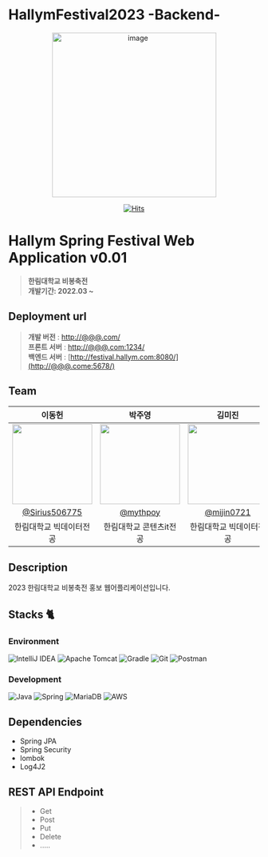 # HallymFestival2023 -Backend-

<div align="center">
    <img width="329" alt="image" src="https://avatars.githubusercontent.com/u/122857055?s=400&u=386f18f709e3269a0f8fa4078f62f53320576dfd&v=4">

[![Hits](https://hits.seeyoufarm.com/api/count/incr/badge.svg?url=https%3A%2F%2Fgithub.com%2FVoluntain-SKKU%2FHallymFestival2023-Backend-&count_bg=%2379C83D&title_bg=%23555555&icon=&icon_color=%23E7E7E7&title=hits&edge_flat=false)](https://hits.seeyoufarm.com)

</div>

# Hallym Spring Festival Web Application v0.01
> **한림대학교 비봉축전** <br/> **개발기간: 2022.03 ~**

## Deployment url

> **개발 버전** : [http://@@@.com/](http://@@@.come/) <br>
> **프론트 서버** : [http://@@@.com:1234/](http://@@@.come:1234/)<br>
> **백엔드 서버** : [http://festival.hallym.com:8080/](http://@@@.come:5678/)<br>

## Team

|                                                                이동헌                                                                |                                       박주영                                        |                                       김미진                                        |  이강훈 |                                                                                      
|:---------------------------------------------------------------------------------------------------------------------------------:|:--------------------------------------------------------------------------------:|:--------------------------------------------------------------------------------:|:----:|
| <img width="160px" src="https://avatars.githubusercontent.com/u/80760160?v=4" /> | <img width="160px" src="https://avatars.githubusercontent.com/u/52206904?v=4" /> | <img width="160px" src="https://avatars.githubusercontent.com/u/112682489?v=4"/> |  <img width="160px" src="https://avatars.githubusercontent.com/u/90516950?v=4"/>    |
|                                             [@Sirius506775](https://github.com/Sirius506775)                                              |                      [@mythpoy](https://github.com/mythpoy)                      |                    [@mijin0721](https://github.com/mijin0721)                    |     [@kangwhon](https://github.com/kangwhon)   |
|                                                      한림대학교 빅데이터전공                                                                 |                                  한림대학교 콘텐츠it전공                                   |                                   한림대학교 빅데이터전공                                   |    한림대학교  |

## Description
2023 한림대학교 비봉축전 홍보 웹어플리케이션입니다.

## Stacks 🐈

### Environment
![IntelliJ IDEA](https://img.shields.io/badge/IntelliJIDEA-000000.svg?style=for-the-badge&logo=intellij-idea&logoColor=white)
![Apache Tomcat](https://img.shields.io/badge/apache%20tomcat-%23F8DC75.svg?style=for-the-badge&logo=apache-tomcat&logoColor=black)
![Gradle](https://img.shields.io/badge/Gradle-02303A.svg?style=for-the-badge&logo=Gradle&logoColor=white)
![Git](https://img.shields.io/badge/Git-F05032?style=for-the-badge&logo=Git&logoColor=white)
![Postman](https://img.shields.io/badge/Postman-FF6C37?style=for-the-badge&logo=postman&logoColor=white)


### Development
![Java](https://img.shields.io/badge/java-%23ED8B00.svg?style=for-the-badge&logo=java&logoColor=white)
![Spring](https://img.shields.io/badge/spring-%236DB33F.svg?style=for-the-badge&logo=spring&logoColor=white)
![MariaDB](https://img.shields.io/badge/MariaDB-003545?style=for-the-badge&logo=mariadb&logoColor=white)
![AWS](https://img.shields.io/badge/AWS-%23FF9900.svg?style=for-the-badge&logo=amazon-aws&logoColor=white)

## Dependencies
- Spring JPA
- Spring Security
- lombok
- Log4J2

## REST API Endpoint
> - Get  <br>
> - Post
> - Put
> - Delete
> - .....
> 
